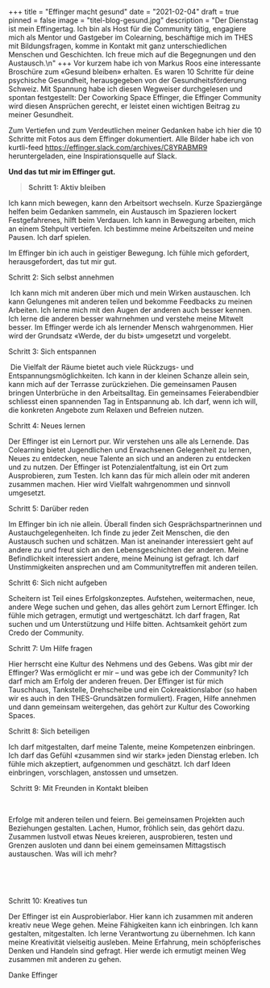 +++
title = "Effinger macht gesund"
date = "2021-02-04"
draft = true
pinned = false
image = "titel-blog-gesund.jpg"
description = "Der Dienstag ist mein Effingertag. Ich bin als Host für die Community tätig, engagiere mich als Mentor und Gastgeber im Colearning, beschäftige mich im THES mit Bildungsfragen, komme in Kontakt mit ganz unterschiedlichen Menschen und Geschichten. Ich freue mich auf die Begegnungen und den Austausch.\n"
+++
Vor kurzem habe ich von Markus Roos eine interessante Broschüre zum «Gesund bleiben» erhalten. Es waren 10 Schritte für deine psychische Gesundheit, herausgegeben von der Gesundheitsförderung Schweiz. Mit Spannung habe ich diesen Wegweiser durchgelesen und spontan festgestellt: Der Coworking Space Effinger, die Effinger Community wird diesen Ansprüchen gerecht, er leistet einen wichtigen Beitrag zu meiner Gesundheit.

Zum Vertiefen und zum Verdeutlichen meiner Gedanken habe ich hier die 10 Schritte mit Fotos aus dem Effinger dokumentiert. Alle Bilder habe ich von kurtli-feed <https://effinger.slack.com/archives/C8YRABMR9> heruntergeladen, eine Inspirationsquelle auf Slack.

**Und das tut mir im Effinger gut.**

> **Schritt 1: Aktiv bleiben**

Ich kann mich bewegen, kann den Arbeitsort wechseln. Kurze Spaziergänge helfen beim Gedanken sammeln, ein Austausch im Spazieren lockert Festgefahrenes, hilft beim Verdauen. Ich kann in Bewegung arbeiten, mich an einem Stehpult vertiefen. Ich bestimme meine Arbeitszeiten und meine Pausen. Ich darf spielen.

Im Effinger bin ich auch in geistiger Bewegung. Ich fühle mich gefordert, herausgefordert, das tut mir gut.

Schritt 2: Sich selbst annehmen

 Ich kann mich mit anderen über mich und mein Wirken austauschen. Ich kann Gelungenes mit anderen teilen und bekomme Feedbacks zu meinen Arbeiten. Ich lerne mich mit den Augen der anderen auch besser kennen. Ich lerne die anderen besser wahrnehmen und verstehe meine Mitwelt besser. Im Effinger werde ich als lernender Mensch wahrgenommen. Hier wird der Grundsatz «Werde, der du bist» umgesetzt und vorgelebt.

Schritt 3: Sich entspannen

 Die Vielfalt der Räume bietet auch viele Rückzugs- und Entspannungsmöglichkeiten. Ich kann in der kleinen Schanze allein sein, kann mich auf der Terrasse zurückziehen. Die gemeinsamen Pausen bringen Unterbrüche in den Arbeitsalltag. Ein gemeinsames Feierabendbier schliesst einen spannenden Tag in Entspannung ab. Ich darf, wenn ich will, die konkreten Angebote zum Relaxen und Befreien nutzen.

Schritt 4: Neues lernen

Der Effinger ist ein Lernort pur. Wir verstehen uns alle als Lernende. Das Colearning bietet Jugendlichen und Erwachsenen Gelegenheit zu lernen, Neues zu entdecken, neue Talente an sich und an anderen zu entdecken und zu nutzen. Der Effinger ist Potenzialentfaltung, ist ein Ort zum Ausprobieren, zum Testen. Ich kann das für mich allein oder mit anderen zusammen machen. Hier wird Vielfalt wahrgenommen und sinnvoll umgesetzt.

Schritt 5: Darüber reden

Im Effinger bin ich nie allein. Überall finden sich Gesprächspartnerinnen und Austauchgelegenheiten. Ich finde zu jeder Zeit Menschen, die den Austausch suchen und schätzen. Man ist aneinander interessiert geht auf andere zu und freut sich an den Lebensgeschichten der anderen. Meine Befindlichkeit interessiert andere, meine Meinung ist gefragt. Ich darf Unstimmigkeiten ansprechen und am Communitytreffen mit anderen teilen.

Schritt 6: Sich nicht aufgeben

Scheitern ist Teil eines Erfolgskonzeptes. Aufstehen, weitermachen, neue, andere Wege suchen und gehen, das alles gehört zum Lernort Effinger. Ich fühle mich getragen, ermutigt und wertgeschätzt. Ich darf fragen, Rat suchen und um Unterstützung und Hilfe bitten. Achtsamkeit gehört zum Credo der Community.

Schritt 7: Um Hilfe fragen 

Hier herrscht eine Kultur des Nehmens und des Gebens. Was gibt mir der Effinger? Was ermöglicht er mir – und was gebe ich der Community? Ich darf mich am Erfolg der anderen freuen. Der Effinger ist für mich Tauschhaus, Tankstelle, Drehscheibe und ein Cokreaktionslabor (so haben wir es auch in den THES-Grundsätzen formuliert). Fragen, Hilfe annehmen und dann gemeinsam weitergehen, das gehört zur Kultur des Coworking Spaces.

Schritt 8: Sich beteiligen 

Ich darf mitgestalten, darf meine Talente, meine Kompetenzen einbringen. Ich darf das Gefühl «zusammen sind wir stark» jeden Dienstag erleben. Ich fühle mich akzeptiert, aufgenommen und geschätzt. Ich darf Ideen einbringen, vorschlagen, anstossen und umsetzen.

 Schritt 9: Mit Freunden in Kontakt bleiben

 

Erfolge mit anderen teilen und feiern. Bei gemeinsamen Projekten auch Beziehungen gestalten. Lachen, Humor, fröhlich sein, das gehört dazu. Zusammen lustvoll etwas Neues kreieren, ausprobieren, testen und Grenzen ausloten und dann bei einem gemeinsamen Mittagstisch austauschen. Was will ich mehr?

 



 

Schritt 10: Kreatives tun

Der Effinger ist ein Ausprobierlabor. Hier kann ich zusammen mit anderen kreativ neue Wege gehen. Meine Fähigkeiten kann ich einbringen. Ich kann gestalten, mitgestalten. Ich lerne Verantwortung zu übernehmen. Ich kann meine Kreativität vielseitig ausleben. Meine Erfahrung, mein schöpferisches Denken und Handeln sind gefragt. Hier werde ich ermutigt meinen Weg zusammen mit anderen zu gehen.

Danke Effinger

 



<!--EndFragment-->